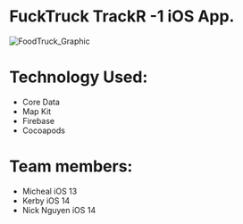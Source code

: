 # FuckTruck TrackR -1 iOS App.

![FoodTruck_Graphic](https://user-images.githubusercontent.com/50033125/76112657-9bbda000-5fb0-11ea-9618-12bc3df3eb56.png)


# Technology Used:
- Core Data
- Map Kit 
- Firebase 
- Cocoapods

# Team members:

- Micheal iOS 13
- Kerby iOS 14
- Nick Nguyen iOS 14



